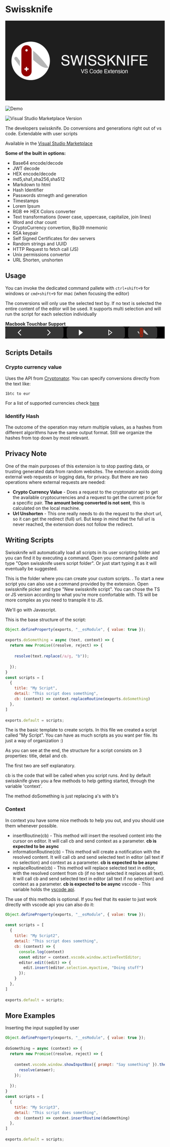 # Swissknife

![Demo](data/swissknife_banner.png)

![Demo](data/demo.gif)

![Visual Studio Marketplace Version](https://img.shields.io/visual-studio-marketplace/v/luisfontes19.vscode-swissknife?color=green&label=VS%20Code%20Marketplace&style=for-the-badge)

The developers swissknife. Do conversions and generations right out of vs code. Extendable with user scripts

Available in the [Visual Studio Marketplace](https://marketplace.visualstudio.com/items?itemName=luisfontes19.vscode-swissknife)

**Some of the built in options:**

* Base64 encode/decode
* JWT decode
* HEX encode/decode
* md5,sha1,sha256,sha512
* Markdown to html
* Hash Identifier
* Passwords strnegth and generation
* Timestamps
* Lorem Ipsum
* RGB <=> HEX Colors converter
* Text transformations (lower case, uppercase, capitalize, join lines)
* Word and char count
* CryptoCurrency convertion, Bip39 mnemonic
* RSA keypair
* Self Signed Certificates for dev servers
* Random strings and UUID
* HTTP Request to fetch call (JS)
* Unix permissions convertor
* URL Shorten, unshorten

## Usage

You can invoke the dedicated command pallete with ```ctrl+shift+9``` for windows or ```cmd+shift+9``` for mac (when focusing the editor)

The conversions will only use the selected text by. If no text is selected the entire content of the editor will be used.
It supports multi selection and will run the script for each selection individually

**Macbook Touchbar Support**
![Touchbar Support](data/touchbar_support.png)

## Scripts Details

### Crypto currency value

Uses the API from [Cryptonator](cryptonator.com).
You can specify conversions directly from the text like:

```text
1btc to eur
```

For a list of supported currencies check [here](https://www.cryptonator.com/api/currencies)

### Identify Hash

The outcome of the operation may return multiple values, as a hashes from different algorithms have the same output format.
Still we organize the hashes from top down by most relevant.

## Privacy Note

One of the main purposes of this extension is to stop pasting data, or trusting generated data from random websites.
The extension avoids doing external web requests or logging data, for privacy.
But there are two operations where external requests are needed:

* **Crypto Currency Value** - Does a request to the cryptonator api to get the available cryptocurrencies and a request to get the current price for a specific pair. **The amount being converted is not sent**, this is calculated on the local machine.
* **Url Unshorten** - This one really needs to do the request to the short url, so it can get the redirect (full) url. But keep in mind that the full url is never reached, the extension does not follow the redirect.

## Writing Scripts

Swissknife will automatically load all scripts in its user scripting folder and you can find it by executing a command. Open you command pallete and type "Open swissknife users script folder". Or just start typing it as it will eventually be suggested.

This is the folder where you can create your custom scripts.
.
To start a new script you can also use a command provided by the extension. Open swissknife picker and type "New swissknife script".
You can chose the TS or JS version according to what you're more comfortable with. TS will be more complex as you need to transpile it to JS.

We'll go with Javascript.

This is the base structure of the script:

```js
Object.defineProperty(exports, "__esModule", { value: true });

exports.doSomething = async (text, context) => {
  return new Promise((resolve, reject) => {

    resolve(text.replace(/a/g, "b"));

  });
}
const scripts = [
  {
    title: "My Script",
    detail: "This script does something",
    cb: (context) => context.replaceRoutine(exports.doSomething)
  },
]

exports.default = scripts;
```

The is the basic template to create scripts. In this file we created a script called "My Script". You can have as much scripts as you want per file. Its just a way of organization :)

As you can see at the end, the structure for a script consists on 3 properties: title, detail and cb.

The first two are self explanatory.

cb is the code that will be called when you script runs. And by default swissknife gives you a few methods to help getting started, through the variable 'context'.

The method doSomething is just replacing a's with b's

### Context

In context you have some nice methods to help you out, and you should use them whenever possible.

* insertRoutine(cb) - This method will insert the resolved content into the cursor on editor. It will call cb and send context as a parameter. **cb is expected to be async**
* informationRoutine(cb) - This method will create a notification with the resolved content. It will call cb and send selected text in editor (all text if no selection) and context as a parameter. **cb is expected to be async**
* replaceRoutine(cb) - This method will replace selected text in editor, with the resolved content from cb (if no text selected it replaces all text). It will call cb and send selected text in editor (all text if no selection) and context as a parameter. **cb is expected to be async**
vscode - This variable holds the [vscode api](https://code.visualstudio.com/api).

The use of this methods is optional. If you feel that its easier to just work directly with vscode api you can also do it:

```js
Object.defineProperty(exports, "__esModule", { value: true });

const scripts = [
  {
    title: "My Script2",
    detail: "This script does something",
    cb: (context) => {
      console.log(context)
      const editor = context.vscode.window.activeTextEditor;
      editor.edit((edit) => {
        edit.insert(editor.selection.myactive, "Doing stuff")
      });
    }
  },
]

exports.default = scripts;
```

## More Examples

Inserting the input supplied by user

```js
Object.defineProperty(exports, "__esModule", { value: true });

doSomething = async (context) => {
  return new Promise((resolve, reject) => {

    context.vscode.window.showInputBox({ prompt: "Say something" }).then(answer => {
      resolve(answer);
    });

  });
}
const scripts = [
  {
    title: "My Script3",
    detail: "This script does something",
    cb: (context) => context.insertRoutine(doSomething)
  },
]

exports.default = scripts;
```
